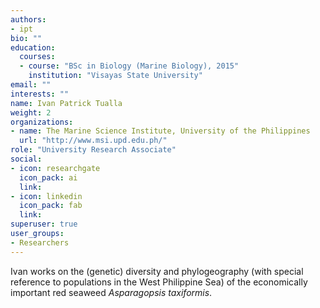 ```yaml
---
authors:
- ipt
bio: ""
education:
  courses:
  - course: "BSc in Biology (Marine Biology), 2015"
    institution: "Visayas State University"
email: ""
interests: ""
name: Ivan Patrick Tualla
weight: 2
organizations:
- name: The Marine Science Institute, University of the Philippines
  url: "http://www.msi.upd.edu.ph/"
role: "University Research Associate"
social:
- icon: researchgate
  icon_pack: ai
  link: 
- icon: linkedin
  icon_pack: fab
  link:
superuser: true
user_groups:
- Researchers
---
```


Ivan works on the (genetic) diversity and phylogeography (with special reference to populations in the West Philippine Sea) of the economically important red seaweed _Asparagopsis taxiformis_. 
